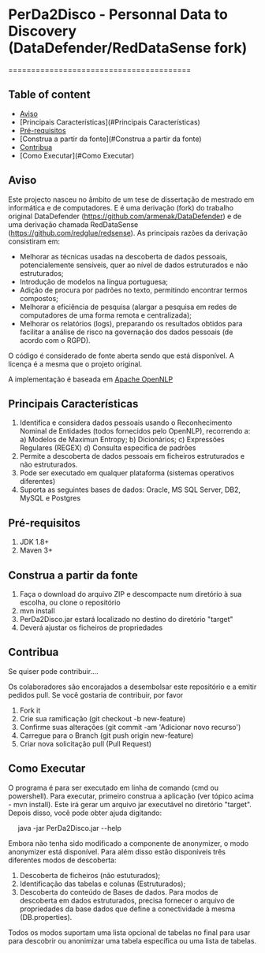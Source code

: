 # PerDa2Disco - Personnal Data to Discovery (DataDefender/RedDataSense fork)
========================================

Table of content
----------------
- [Aviso](#Aviso)
- [Principais Características](#Principais Características)
- [Pré-requisitos](#Pré-requisitos)
- [Construa a partir da fonte](#Construa a partir da fonte)
- [Contribua](#Contribua)
- [Como Executar](#Como Executar)


Aviso
-------
Este projecto nasceu no âmbito de um tese de dissertação de mestrado em informática e de computadores.
E é uma derivação (fork) do trabalho original DataDefender (https://github.com/armenak/DataDefender) e de uma derivação chamada RedDataSense (https://github.com/redglue/redsense).
As principais razões da derivação consistiram em:
- Melhorar as técnicas usadas na descoberta de dados pessoais, potencialemente sensíveis, quer ao nível de dados estruturados e não estruturados;
- Introdução de modelos na língua portuguesa;
- Adição de procura por padrões no texto, permitindo encontrar termos compostos;
- Melhorar a eficiência de pesquisa (alargar a pesquisa em redes de computadores de uma forma remota e centralizada); 
- Melhorar os relatórios (logs), preparando os resultados obtidos para facilitar a análise de risco na governação dos dados pessoais (de acordo com o RGPD).

O código é considerado de fonte aberta sendo que está disponível. A licença é a mesma que o projeto original.

A implementação é baseada em [Apache OpenNLP](https://opennlp.apache.org/)


Principais Características
--------
1. Identifica e considera dados pessoais usando o Reconhecimento Nominal de Entidades (todos fornecidos pelo OpenNLP), recorrendo a:
	a) Modelos de Maximun Entropy;
	b) Dicionários;
	c) Expressões Regulares (REGEX)
	d) Consulta especifica de padrões
2. Permite a descoberta de dados pessoais em ficheiros estruturados e não estruturados.
3. Pode ser executado em qualquer plataforma (sistemas operativos diferentes)
4. Suporta as seguintes bases de dados: Oracle, MS SQL Server, DB2, MySQL e Postgres


Pré-requisitos
----------------
1. JDK 1.8+
2. Maven 3+


Construa a partir da fonte
-----------------
1. Faça o download do arquivo ZIP e descompacte num diretório à sua escolha, ou clone o repositório
2. mvn install
3. PerDa2Disco.jar estará localizado no destino do diretório "target"
4. Deverá ajustar os ficheiros de propriedades


Contribua
------------
Se quiser pode contribuir....

Os colaboradores são encorajados a desembolsar este repositório e a emitir pedidos pull. Se você gostaria de contribuir, por favor
1. Fork it
2. Crie sua ramificação (git checkout -b new-feature)
3. Confirme suas alterações (git commit -am 'Adicionar novo recurso')
4. Carregue para o Branch (git push origin new-feature)
5. Criar nova solicitação pull (Pull Request)


Como Executar
----------
O programa é para ser executado em linha de comando (cmd ou powershell).
Para executar, primeiro construa a aplicação (ver tópico acima - mvn install). Este irá gerar um arquivo jar executável no diretório "target".
Depois disso, você pode obter ajuda digitando:

     java -jar PerDa2Disco.jar --help

Embora não tenha sido modificado a componente de anonymizer, o modo anonymizer está disponível. Para além disso estão disponíveis três diferentes modos de descoberta:
1. Descoberta de ficheiros (não estuturados);
2. Identificação das tabelas e colunas (Estruturados);
3. Descoberta do conteúdo de Bases de dados.
Para modos de descoberta em dados estruturados, precisa fornecer
o arquivo de propriedades da base dados que define a conectividade à mesma (DB.properties).

Todos os modos suportam uma lista opcional de tabelas no final para usar para descobrir ou anonimizar uma tabela específica ou uma lista de tabelas.
